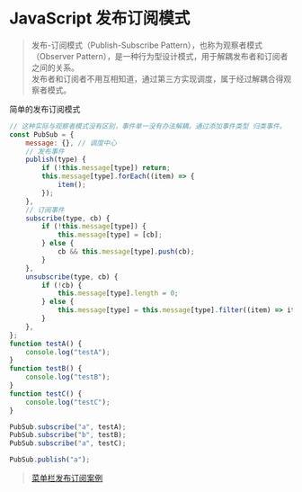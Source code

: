 # JavaScript 发布订阅模式

> 发布-订阅模式（Publish-Subscribe Pattern），也称为观察者模式（Observer Pattern），是一种行为型设计模式，用于解耦发布者和订阅者之间的关系。 \
> 发布者和订阅者不用互相知道，通过第三方实现调度，属于经过解耦合得观察者模式。

简单的发布订阅模式

```js
// 这种实际与观察者模式没有区别，事件单一没有办法解耦。通过添加事件类型 归类事件。
const PubSub = {
	message: {}, // 调度中心
	// 发布事件
	publish(type) {
		if (!this.message[type]) return;
		this.message[type].forEach((item) => {
			item();
		});
	},
	// 订阅事件
	subscribe(type, cb) {
		if (!this.message[type]) {
			this.message[type] = [cb];
		} else {
			cb && this.message[type].push(cb);
		}
	},
	unsubscribe(type, cb) {
		if (!cb) {
			this.message[type].length = 0;
		} else {
			this.message[type] = this.message[type].filter((item) => item !== cb);
		}
	},
};
function testA() {
	console.log("testA");
}
function testB() {
	console.log("testB");
}
function testC() {
	console.log("testC");
}

PubSub.subscribe("a", testA);
PubSub.subscribe("b", testB);
PubSub.subscribe("a", testC);

PubSub.publish("a");
```

> [菜单栏发布订阅案例](https://github.com/dayDreamer-byte/reading-notes/blob/main/JavaScript%E8%AE%BE%E8%AE%A1%E6%A8%A1%E5%BC%8F/013-%E5%8F%91%E5%B8%83%E8%AE%A2%E9%98%85%E6%A8%A1%E5%BC%8F/01.html)

